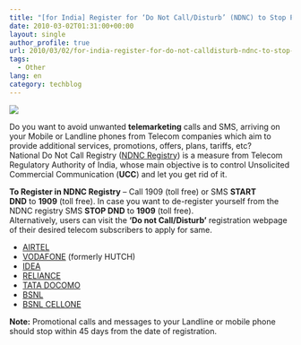 ```yaml
---
title: "[for India] Register for ‘Do Not Call/Disturb’ (NDNC) to Stop Promotional calls and messages from Telecom Operators"
date: 2010-03-02T01:31:00+00:00
layout: single
author_profile: true
url: 2010/03/02/for-india-register-for-do-not-calldisturb-ndnc-to-stop-promotional-calls-and-messages-from-telecom-operators/
tags:
  - Other
lang: en
category: techblog
---
```

[![](http://4.bp.blogspot.com/_vaUVXcmC3OI/S4xi1ZF0F2I/AAAAAAAABE8/MxE88v-nlIM/s640/disturb.jpg)](http://4.bp.blogspot.com/_vaUVXcmC3OI/S4xi1ZF0F2I/AAAAAAAABE8/MxE88v-nlIM/s1600-h/disturb.jpg)

Do you want to avoid unwanted **telemarketing** calls and SMS, arriving on your Mobile or Landline phones from Telecom companies which aim to provide additional services, promotions, offers, plans, tariffs, etc?  
National Do Not Call Registry ([NDNC Registry](http://ndncregistry.gov.in/ndncregistry/index.jsp)) is a measure from Telecom Regulatory Authority of India, whose main objective is to control Unsolicited Commercial Communication (**UCC**) and let you get rid of it.

**To Register in NDNC Registry** – Call 1909 (toll free) or SMS **START DND** to **1909** (toll free). In case you want to de-register yourself from the NDNC registry SMS **STOP DND** to **1909** (toll free).  
Alternatively, users can visit the **‘Do not Call/Disturb’** registration webpage of their desired telecom subscribers to apply for same.

* [AIRTEL](http://www.airtel.in/wps/wcm/connect/airtel.in/Airtel.In/Home/Do+Not+Disturb+Registry/)
* [VODAFONE](http://www.vodafone.in/existingusers/pages/dnd.aspx) (formerly HUTCH)
* [IDEA](http://www.ideacellular.com/IDEA.portal?_nfpb=true&_pageLabel=IDEA_Page_DoNotDisturb)
* [RELIANCE](http://www.ndncregistry.com/reliance-communications-do-not-call.htm)
* [TATA DOCOMO](http://www.tatadocomo.com/do-not-disturb.aspx)
* [BSNL](http://pdnc.bsnl.co.in/pdncInfo.aspx)
* [BSNL CELLONE](http://www.ndncregistry.com/bsnl-cellone-mobile-do-not-call.htm)

**Note:** Promotional calls and messages to your Landline or mobile phone should stop within 45 days from the date of registration.

